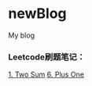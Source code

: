 # newBlog
My blog

### Leetcode刷题笔记：
[1. Two Sum](./leetcode刷题笔记/6-PlusOne.md)
[6. Plus One](./leetcode刷题笔记/1-TwoSum.md)
